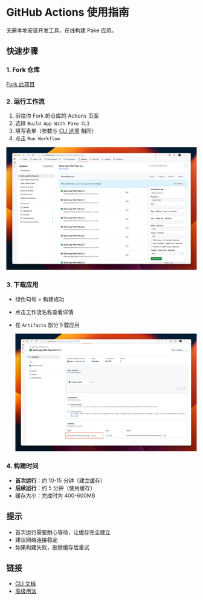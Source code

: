 # GitHub Actions 使用指南

无需本地安装开发工具，在线构建 Pake 应用。

## 快速步骤

### 1. Fork 仓库

[Fork 此项目](https://github.com/tw93/Pake/fork)

### 2. 运行工作流

1. 前往你 Fork 的仓库的 Actions 页面
2. 选择 `Build App With Pake CLI`
3. 填写表单（参数与 [CLI 选项](cli-usage_CN.md) 相同）
4. 点击 `Run Workflow`

![Actions 界面](https://raw.githubusercontent.com/tw93/static/main/pake/action.png)

### 3. 下载应用

- 绿色勾号 = 构建成功
- 点击工作流名称查看详情
- 在 `Artifacts` 部分下载应用

  ![构建成功](https://raw.githubusercontent.com/tw93/static/main/pake/action2.png)

### 4. 构建时间

- **首次运行**：约 10-15 分钟（建立缓存）
- **后续运行**：约 5 分钟（使用缓存）
- 缓存大小：完成时为 400-600MB

## 提示

- 首次运行需要耐心等待，让缓存完全建立
- 建议网络连接稳定
- 如果构建失败，删除缓存后重试

## 链接

- [CLI 文档](cli-usage_CN.md)
- [高级用法](advanced-usage_CN.md)
